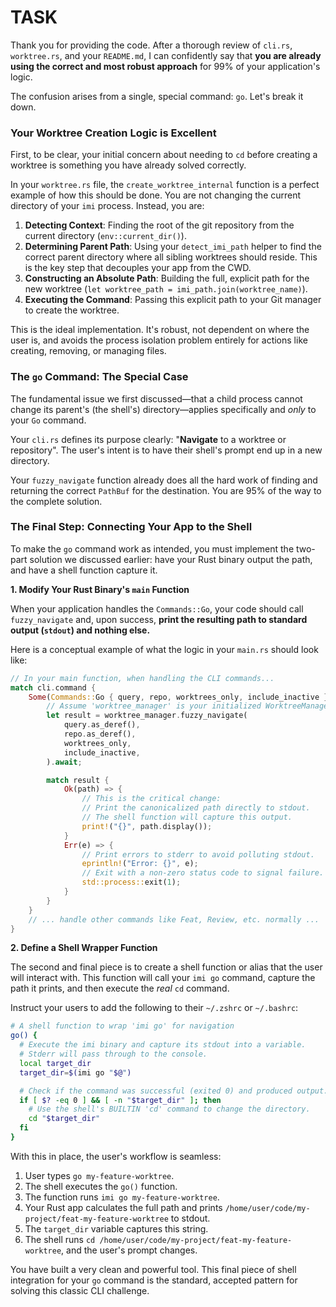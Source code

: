 # TASK

Thank you for providing the code. After a thorough review of `cli.rs`, `worktree.rs`, and your `README.md`, I can confidently say that **you are already using the correct and most robust approach** for 99% of your application's logic.

The confusion arises from a single, special command: `go`. Let's break it down.

### Your Worktree Creation Logic is Excellent

First, to be clear, your initial concern about needing to `cd` before creating a worktree is something you have already solved correctly.

In your `worktree.rs` file, the `create_worktree_internal` function is a perfect example of how this should be done. You are not changing the current directory of your `imi` process. Instead, you are:

1.  **Detecting Context**: Finding the root of the git repository from the current directory (`env::current_dir()`).
2.  **Determining Parent Path**: Using your `detect_imi_path` helper to find the correct parent directory where all sibling worktrees should reside. This is the key step that decouples your app from the CWD.
3.  **Constructing an Absolute Path**: Building the full, explicit path for the new worktree (`let worktree_path = imi_path.join(worktree_name)`).
4.  **Executing the Command**: Passing this explicit path to your Git manager to create the worktree.

This is the ideal implementation. It's robust, not dependent on where the user is, and avoids the process isolation problem entirely for actions like creating, removing, or managing files.

### The `go` Command: The Special Case

The fundamental issue we first discussed—that a child process cannot change its parent's (the shell's) directory—applies specifically and _only_ to your `Go` command.

Your `cli.rs` defines its purpose clearly: "**Navigate** to a worktree or repository". The user's intent is to have their shell's prompt end up in a new directory.

Your `fuzzy_navigate` function already does all the hard work of finding and returning the correct `PathBuf` for the destination. You are 95% of the way to the complete solution.

### The Final Step: Connecting Your App to the Shell

To make the `go` command work as intended, you must implement the two-part solution we discussed earlier: have your Rust binary output the path, and have a shell function capture it.

**1. Modify Your Rust Binary's `main` Function**

When your application handles the `Commands::Go`, your code should call `fuzzy_navigate` and, upon success, **print the resulting path to standard output (`stdout`) and nothing else.**

Here is a conceptual example of what the logic in your `main.rs` should look like:

```rust
// In your main function, when handling the CLI commands...
match cli.command {
    Some(Commands::Go { query, repo, worktrees_only, include_inactive }) => {
        // Assume 'worktree_manager' is your initialized WorktreeManager
        let result = worktree_manager.fuzzy_navigate(
            query.as_deref(),
            repo.as_deref(),
            worktrees_only,
            include_inactive,
        ).await;

        match result {
            Ok(path) => {
                // This is the critical change:
                // Print the canonicalized path directly to stdout.
                // The shell function will capture this output.
                print!("{}", path.display());
            }
            Err(e) => {
                // Print errors to stderr to avoid polluting stdout.
                eprintln!("Error: {}", e);
                // Exit with a non-zero status code to signal failure.
                std::process::exit(1);
            }
        }
    }
    // ... handle other commands like Feat, Review, etc. normally ...
}
```

**2. Define a Shell Wrapper Function**

The second and final piece is to create a shell function or alias that the user will interact with. This function will call your `imi go` command, capture the path it prints, and then execute the _real_ `cd` command.

Instruct your users to add the following to their `~/.zshrc` or `~/.bashrc`:

```bash
# A shell function to wrap 'imi go' for navigation
go() {
  # Execute the imi binary and capture its stdout into a variable.
  # Stderr will pass through to the console.
  local target_dir
  target_dir=$(imi go "$@")

  # Check if the command was successful (exited 0) and produced output.
  if [ $? -eq 0 ] && [ -n "$target_dir" ]; then
    # Use the shell's BUILTIN 'cd' command to change the directory.
    cd "$target_dir"
  fi
}
```

With this in place, the user's workflow is seamless:

1.  User types `go my-feature-worktree`.
2.  The shell executes the `go()` function.
3.  The function runs `imi go my-feature-worktree`.
4.  Your Rust app calculates the full path and prints `/home/user/code/my-project/feat-my-feature-worktree` to stdout.
5.  The `target_dir` variable captures this string.
6.  The shell runs `cd /home/user/code/my-project/feat-my-feature-worktree`, and the user's prompt changes.

You have built a very clean and powerful tool. This final piece of shell integration for your `go` command is the standard, accepted pattern for solving this classic CLI challenge.
